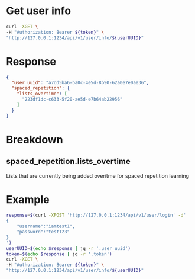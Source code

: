 # Get user info
```sh
curl -XGET \
-H "Authorization: Bearer ${token}" \
"http://127.0.0.1:1234/api/v1/user/info/${userUUID}"
```

# Response
```json
{
  "user_uuid": "a7dd5ba6-ba0c-4e5d-8b90-62a0e7e0ae36",
  "spaced_repetition": {
    "lists_overtime": [
      "223df1dc-c633-5f20-ae5d-e7b64ab22956"
    ]
  }
}
```

# Breakdown
## spaced_repetition.lists_overtime
Lists that are currently being added overitme for spaced repetition learning


# Example
```sh
response=$(curl -XPOST 'http://127.0.0.1:1234/api/v1/user/login' -d'
{
    "username":"iamtest1",
    "password":"test123"
}
')
userUUID=$(echo $response | jq -r '.user_uuid')
token=$(echo $response | jq -r '.token')
curl -XGET \
-H "Authorization: Bearer ${token}" \
"http://127.0.0.1:1234/api/v1/user/info/${userUUID}"
```
